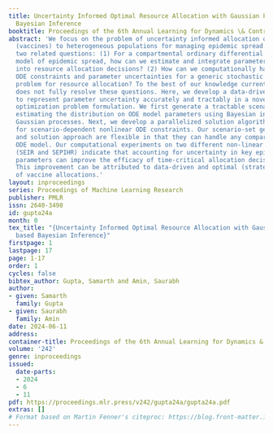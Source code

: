 ```yaml
---
title: Uncertainty Informed Optimal Resource Allocation with Gaussian Process based
  Bayesian Inference
booktitle: Proceedings of the 6th Annual Learning for Dynamics \& Control Conference
abstract: 'We focus on the problem of uncertainty informed allocation of medical resources
  (vaccines) to heterogeneous populations for managing epidemic spread. We tackle
  two related questions: (1) For a compartmental ordinary differential equation (ODE)
  model of epidemic spread, how can we estimate and integrate parameter uncertainty
  into resource allocation decisions? (2) How can we computationally handle both nonlinear
  ODE constraints and parameter uncertainties for a generic stochastic optimization
  problem for resource allocation? To the best of our knowledge current literature
  does not fully resolve these questions. Here, we develop a data-driven approach
  to represent parameter uncertainty accurately and tractably in a novel stochastic
  optimization problem formulation. We first generate a tractable scenario set by
  estimating the distribution on ODE model parameters using Bayesian inference with
  Gaussian processes. Next, we develop a parallelized solution algorithm that accounts
  for scenario-dependent nonlinear ODE constraints. Our scenario-set generation procedure
  and solution approach are flexible in that they can handle any compartmental epidemiological
  ODE model. Our computational experiments on two different non-linear ODE models
  (SEIR and SEPIHR) indicate that accounting for uncertainty in key epidemiological
  parameters can improve the efficacy of time-critical allocation decisions by 4-8%.
  This improvement can be attributed to data-driven and optimal (strategic) nature
  of vaccine allocations.'
layout: inproceedings
series: Proceedings of Machine Learning Research
publisher: PMLR
issn: 2640-3498
id: gupta24a
month: 0
tex_title: "{Uncertainty Informed Optimal Resource Allocation with Gaussian Process
  based Bayesian Inference}"
firstpage: 1
lastpage: 17
page: 1-17
order: 1
cycles: false
bibtex_author: Gupta, Samarth and Amin, Saurabh
author:
- given: Samarth
  family: Gupta
- given: Saurabh
  family: Amin
date: 2024-06-11
address:
container-title: Proceedings of the 6th Annual Learning for Dynamics & Control Conference
volume: '242'
genre: inproceedings
issued:
  date-parts:
  - 2024
  - 6
  - 11
pdf: https://proceedings.mlr.press/v242/gupta24a/gupta24a.pdf
extras: []
# Format based on Martin Fenner's citeproc: https://blog.front-matter.io/posts/citeproc-yaml-for-bibliographies/
---
```

